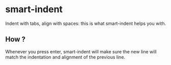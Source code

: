 # smart-indent

Indent with tabs, align with spaces: this is what smart-indent helps you with.

## How ?

Whenever you press enter, smart-indent will make sure the new line will match the indentation and alignment of the previous line.
